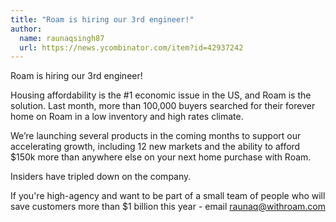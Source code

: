 ```yaml
---
title: "Roam is hiring our 3rd engineer!"
author:
  name: raunaqsingh87
  url: https://news.ycombinator.com/item?id=42937242
---
```

Roam is hiring our 3rd engineer!

Housing affordability is the #1 economic issue in the US, and Roam is the solution. Last month, more than 100,000 buyers searched for their forever home on Roam in a low inventory and high rates climate.

We’re launching several products in the coming months to support our accelerating growth, including 12 new markets and the ability to afford $150k more than anywhere else on your next home purchase with Roam.

Insiders have tripled down on the company.

If you&#x27;re high-agency and want to be part of a small team of people who will save customers more than $1 billion this year - email raunaq@withroam.com
<JobApplication />
